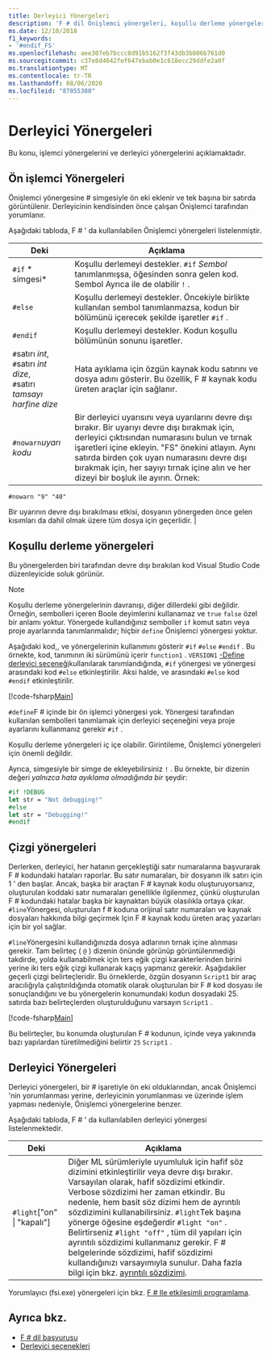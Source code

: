 ```yaml
---
title: Derleyici Yönergeleri
description: 'F # dil Önişlemci yönergeleri, koşullu derleme yönergeleri, hat yönergeleri ve derleyici yönergeleri hakkında bilgi edinin.'
ms.date: 12/10/2018
f1_keywords:
- '#endif_FS'
ms.openlocfilehash: aee307eb7bccc8d91b5162f3f43db3b806b761d0
ms.sourcegitcommit: c37e8d4642fef647ebab0e1c618ecc29ddfe2a0f
ms.translationtype: MT
ms.contentlocale: tr-TR
ms.lasthandoff: 08/06/2020
ms.locfileid: "87855380"
---
```

# <a name="compiler-directives"></a>Derleyici Yönergeleri

Bu konu, işlemci yönergelerini ve derleyici yönergelerini açıklamaktadır.

## <a name="preprocessor-directives"></a>Ön işlemci Yönergeleri

Önişlemci yönergesine # simgesiyle ön eki eklenir ve tek başına bir satırda görüntülenir. Derleyicinin kendisinden önce çalışan Önişlemci tarafından yorumlanır.

Aşağıdaki tabloda, F # ' da kullanılabilen Önişlemci yönergeleri listelenmiştir.

|Deki|Açıklama|
|---------|-----------|
|`#if` * simgesi*|Koşullu derlemeyi destekler. `#if` *Sembol* tanımlanmışsa, öğesinden sonra gelen kod. Sembol Ayrıca ile de olabilir `!` .|
|`#else`|Koşullu derlemeyi destekler. Öncekiyle birlikte kullanılan sembol tanımlanmazsa, kodun bir bölümünü içerecek şekilde işaretler `#if` .|
|`#endif`|Koşullu derlemeyi destekler. Kodun koşullu bölümünün sonunu işaretler.|
|`#`satırı *int*,<br/>`#`satırı *int* *dize*,<br/>`#`satırı *tamsayı* *harfine dize*|Hata ayıklama için özgün kaynak kodu satırını ve dosya adını gösterir. Bu özellik, F # kaynak kodu üreten araçlar için sağlanır.|
|`#nowarn`*uyarı kodu*|Bir derleyici uyarısını veya uyarılarını devre dışı bırakır. Bir uyarıyı devre dışı bırakmak için, derleyici çıktısından numarasını bulun ve tırnak işaretleri içine ekleyin. "FS" önekini atlayın. Aynı satırda birden çok uyarı numarasını devre dışı bırakmak için, her sayıyı tırnak içine alın ve her dizeyi bir boşluk ile ayırın. Örnek:

`#nowarn "9" "40"`

Bir uyarının devre dışı bırakılması etkisi, dosyanın yönergeden önce gelen kısımları da dahil olmak üzere tüm dosya için geçerlidir. |

## <a name="conditional-compilation-directives"></a>Koşullu derleme yönergeleri

Bu yönergelerden biri tarafından devre dışı bırakılan kod Visual Studio Code düzenleyicide soluk görünür.

> [!NOTE]
> Koşullu derleme yönergelerinin davranışı, diğer dillerdeki gibi değildir. Örneğin, sembolleri içeren Boole deyimlerini kullanamaz ve `true` `false` özel bir anlamı yoktur. Yönergede kullandığınız semboller `if` komut satırı veya proje ayarlarında tanımlanmalıdır; hiçbir `define` Önişlemci yönergesi yoktur.

Aşağıdaki kod,, ve yönergelerinin kullanımını gösterir `#if` `#else` `#endif` . Bu örnekte, kod, tanımının iki sürümünü içerir `function1` . `VERSION1` [-Define derleyici seçeneği](https://msdn.microsoft.com/library/434394ae-0d4a-459c-a684-bffede519a04)kullanılarak tanımlandığında, `#if` yönergesi ve yönergesi arasındaki kod `#else` etkinleştirilir. Aksi halde, ve arasındaki `#else` kod `#endif` etkinleştirilir.

[!code-fsharp[Main](~/samples/snippets/fsharp/lang-ref-2/snippet7301.fs)]

`#define`F # içinde bir ön işlemci yönergesi yok. Yönergesi tarafından kullanılan sembolleri tanımlamak için derleyici seçeneğini veya proje ayarlarını kullanmanız gerekir `#if` .

Koşullu derleme yönergeleri iç içe olabilir. Girintileme, Önişlemci yönergeleri için önemli değildir.

Ayrıca, simgesiyle bir simge de ekleyebilirsiniz `!` . Bu örnekte, bir dizenin değeri _yalnızca hata ayıklama olmadığında bir_ şeydir:

```fsharp
#if !DEBUG
let str = "Not debugging!"
#else
let str = "Debugging!"
#endif
```

## <a name="line-directives"></a>Çizgi yönergeleri

Derlerken, derleyici, her hatanın gerçekleştiği satır numaralarına başvurarak F # kodundaki hataları raporlar. Bu satır numaraları, bir dosyanın ilk satırı için 1 ' den başlar. Ancak, başka bir araçtan F # kaynak kodu oluşturuyorsanız, oluşturulan koddaki satır numaraları genellikle ilgilenmez, çünkü oluşturulan F # kodundaki hatalar başka bir kaynaktan büyük olasılıkla ortaya çıkar. `#line`Yönergesi, oluşturulan f # koduna orijinal satır numaraları ve kaynak dosyaları hakkında bilgi geçirmek Için F # kaynak kodu üreten araç yazarları için bir yol sağlar.

`#line`Yönergesini kullandığınızda dosya adlarının tırnak içine alınması gerekir. Tam belirteç ( `@` ) dizenin önünde görünüp görüntülenmediği takdirde, yolda kullanabilmek için ters eğik çizgi karakterlerinden birini yerine iki ters eğik çizgi kullanarak kaçış yapmanız gerekir. Aşağıdakiler geçerli çizgi belirteçleridir. Bu örneklerde, özgün dosyanın `Script1` bir araç aracılığıyla çalıştırıldığında otomatik olarak oluşturulan bir F # kod dosyası ile sonuçlandığını ve bu yönergelerin konumundaki kodun dosyadaki 25. satırda bazı belirteçlerden oluşturulduğunu varsayın `Script1` .

[!code-fsharp[Main](~/samples/snippets/fsharp/lang-ref-2/snippet7303.fs)]

Bu belirteçler, bu konumda oluşturulan F # kodunun, içinde veya yakınında bazı yapılardan türetilmediğini belirtir `25` `Script1` .

## <a name="compiler-directives"></a>Derleyici Yönergeleri

Derleyici yönergeleri, bir # işaretiyle ön eki olduklarından, ancak Önişlemci 'nin yorumlanması yerine, derleyicinin yorumlanması ve üzerinde işlem yapması nedeniyle, Önişlemci yönergelerine benzer.

Aşağıdaki tabloda, F # ' da kullanılabilen derleyici yönergesi listelenmektedir.

|Deki|Açıklama|
|---------|-----------|
|`#light`["on" &#124; "kapalı"]|Diğer ML sürümleriyle uyumluluk için hafif söz dizimini etkinleştirilir veya devre dışı bırakır. Varsayılan olarak, hafif sözdizimi etkindir. Verbose sözdizimi her zaman etkindir. Bu nedenle, hem basit söz dizimi hem de ayrıntılı sözdizimini kullanabilirsiniz. `#light`Tek başına yönerge öğesine eşdeğerdir `#light "on"` . Belirtirseniz `#light "off"` , tüm dil yapıları için ayrıntılı sözdizimi kullanmanız gerekir. F # belgelerinde sözdizimi, hafif sözdizimi kullandığınızı varsayımıyla sunulur. Daha fazla bilgi için bkz. [ayrıntılı sözdizimi](verbose-syntax.md).|

Yorumlayıcı (fsi.exe) yönergeleri için bkz. [F # Ile etkileşimli programlama](../tutorials/fsharp-interactive/index.md).

## <a name="see-also"></a>Ayrıca bkz.

- [F # dil başvurusu](index.md)
- [Derleyici seçenekleri](compiler-options.md)
